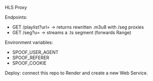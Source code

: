 HLS Proxy

Endpoints:
- GET /playlist?url=<m3u8-url>  -> returns rewritten .m3u8 with /seg proxies
- GET /seg?u=<encoded-ts-url>   -> streams a .ts segment (forwards Range)

Environment variables:
- SPOOF_USER_AGENT
- SPOOF_REFERER
- SPOOF_COOKIE

Deploy: connect this repo to Render and create a new Web Service.
